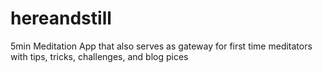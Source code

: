 # hereandstill
5min Meditation App that also serves as gateway for first time meditators with tips, tricks, challenges, and blog pices
